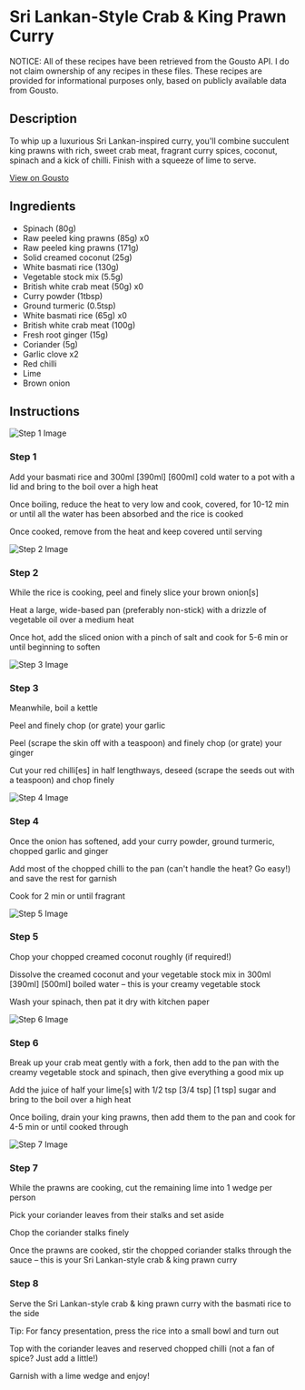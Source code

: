 # Sri Lankan-Style Crab & King Prawn Curry

NOTICE: All of these recipes have been retrieved from the Gousto API. I do not claim ownership of any recipes in these files. These recipes are provided for informational purposes only, based on publicly available data from Gousto.

## Description

To whip up a luxurious Sri Lankan-inspired curry, you'll combine succulent king prawns with rich, sweet crab meat, fragrant curry spices, coconut, spinach and a kick of chilli. Finish with a squeeze of lime to serve. 

[View on Gousto](https://www.gousto.co.uk/recipes/cookbook/sri-lankan-crab-prawn-curry)

## Ingredients

- Spinach (80g)
- Raw peeled king prawns (85g) x0
- Raw peeled king prawns (171g)
- Solid creamed coconut (25g)
- White basmati rice (130g)
- Vegetable stock mix (5.5g)
- British white crab meat (50g) x0
- Curry powder (1tbsp)
- Ground turmeric (0.5tsp)
- White basmati rice (65g) x0
- British white crab meat (100g)
- Fresh root ginger (15g)
- Coriander (5g)
- Garlic clove x2
- Red chilli
- Lime
- Brown onion

## Instructions

![Step 1 Image](https://production-media.gousto.co.uk/cms/recipe-step-image/2160.-step-1-x200.jpg)

### Step 1

Add your basmati rice and 300ml <span class="text-purple">[390ml]</span><span class="text-danger"> [600ml]</span> cold water to a pot with a lid and bring to the boil over a high heat

Once boiling, reduce the heat to very low and cook, covered, for 10-12 min or until all the water has been absorbed and the rice is cooked

Once cooked, remove from the heat and keep covered until serving

![Step 2 Image](https://production-media.gousto.co.uk/cms/recipe-step-image/2160.-step-2-x200.jpg)

### Step 2

While the rice is cooking, peel and finely slice your brown onion[s]

Heat a large, wide-based pan (preferably non-stick) with a drizzle of vegetable oil over a medium heat

Once hot, add the sliced onion with a pinch of salt and cook for 5-6 min or until beginning to soften

![Step 3 Image](https://production-media.gousto.co.uk/cms/recipe-step-image/2160.-step-3-x200.jpg)

### Step 3

Meanwhile, boil a kettle

Peel and finely chop (or grate) your garlic

Peel (scrape the skin off with a teaspoon) and finely chop (or grate) your ginger

Cut your red chilli[es] in half lengthways, deseed (scrape the seeds out with a teaspoon) and chop finely

![Step 4 Image](https://production-media.gousto.co.uk/cms/recipe-step-image/2160.-step-4-x200.jpg)

### Step 4

Once the onion has softened, add your curry powder, ground turmeric, chopped garlic and ginger

Add most of the chopped chilli to the pan (can't handle the heat? Go easy!) and save the rest for garnish

Cook for 2 min or until fragrant

![Step 5 Image](https://production-media.gousto.co.uk/cms/recipe-step-image/step-5-1661253526379-x200.jpg)

### Step 5

Chop your chopped creamed coconut roughly (if required!)

Dissolve the creamed coconut and your vegetable stock mix in 300ml <span class="text-purple">[390ml]</span> <span class="text-danger">[500ml]</span> boiled water – this is your creamy vegetable stock

Wash your spinach, then pat it dry with kitchen paper

![Step 6 Image](https://production-media.gousto.co.uk/cms/recipe-step-image/2160.-step-6-x200.jpg)

### Step 6

Break up your crab meat gently with a fork, then add to the pan with the creamy vegetable stock and spinach, then give everything a good mix up

Add the juice of half your lime[s] with 1/2 tsp <span class="text-purple">[3/4 tsp]</span><span class="text-danger"> [1 tsp]</span> sugar and bring to the boil over a high heat

Once boiling, drain your king prawns, then add them to the pan and cook for 4-5 min or until cooked through

![Step 7 Image](https://production-media.gousto.co.uk/cms/recipe-step-image/2160.-step-7-x200.jpg)

### Step 7

While the prawns are cooking, cut the remaining lime into 1 wedge per person

Pick your coriander leaves from their stalks and set aside

Chop the coriander stalks finely

Once the prawns are cooked, stir the chopped coriander stalks through the sauce – this is your Sri Lankan-style crab & king prawn curry

### Step 8

Serve the Sri Lankan-style crab & king prawn curry with the basmati rice to the side

Tip: For fancy presentation, press the rice into a small bowl and turn out

Top with the coriander leaves and reserved chopped chilli (not a fan of spice? Just add a little!)

Garnish with a lime wedge and enjoy!

